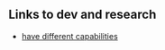 ## Links to dev and research

- [have different capabilities](https://blog.codecentric.de/en/2014/08/jinja2-better-ansible-playbooks-templates/)
